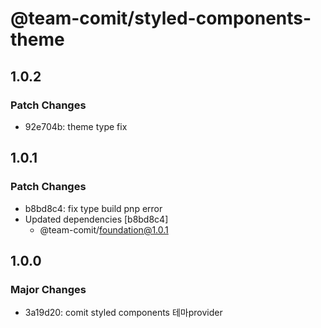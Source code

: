 # @team-comit/styled-components-theme

## 1.0.2

### Patch Changes

- 92e704b: theme type fix

## 1.0.1

### Patch Changes

- b8bd8c4: fix type build pnp error
- Updated dependencies [b8bd8c4]
  - @team-comit/foundation@1.0.1

## 1.0.0

### Major Changes

- 3a19d20: comit styled components 테마provider
